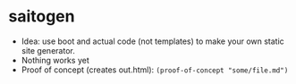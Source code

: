 # saitogen

* Idea: use boot and actual code (not templates) to make your own static site generator.
* Nothing works yet
* Proof of concept (creates out.html): `(proof-of-concept "some/file.md")`
